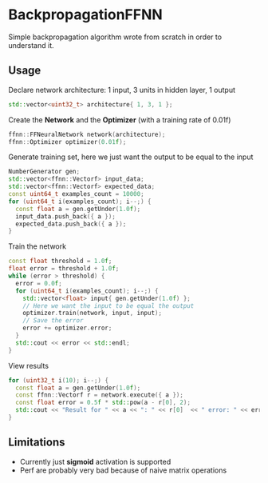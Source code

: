# BackpropagationFFNN

Simple backpropagation algorithm wrote from scratch in order to understand it.

## Usage

Declare network architecture: 1 input, 3 units in hidden layer, 1 output
```c++
std::vector<uint32_t> architecture{ 1, 3, 1 };
```

Create the **Network** and the **Optimizer** (with a training rate of 0.01f)
```c++
ffnn::FFNeuralNetwork network(architecture);
ffnn::Optimizer optimizer(0.01f);
```
Generate training set, here we just want the output to be equal to the input
```c++
NumberGenerator gen;
std::vector<ffnn::Vectorf> input_data;
std::vector<ffnn::Vectorf> expected_data;
const uint64_t examples_count = 10000;
for (uint64_t i(examples_count); i--;) {
  const float a = gen.getUnder(1.0f);
  input_data.push_back({ a });
  expected_data.push_back({ a });
}
```
Train the network
```c++
const float threshold = 1.0f;
float error = threshold + 1.0f;
while (error > threshold) {
  error = 0.0f;
  for (uint64_t i(examples_count); i--;) {
    std::vector<float> input{ gen.getUnder(1.0f) };
    // Here we want the input to be equal the output
    optimizer.train(network, input, input);
    // Save the error
    error += optimizer.error;
  }
  std::cout << error << std::endl;
}
```
View results
```c++
for (uint32_t i(10); i--;) {
  const float a = gen.getUnder(1.0f);
  const ffnn::Vectorf r = network.execute({ a });
  const float error = 0.5f * std::pow(a - r[0], 2);
  std::cout << "Result for " << a << ": " << r[0]  << " error: " << error << std::endl;
}
```

## Limitations
 - Currently just **sigmoid** activation is supported
 - Perf are probably very bad because of naive matrix operations
